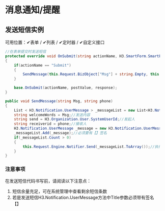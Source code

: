 # 消息通知/提醒


## 发送短信实例

可用位置：✔表单 / ✔列表 / ✔定时器 / ✔自定义接口
``` cs
//在表单提交时发送短信
protected override void OnSubmit(string actionName, H3.SmartForm.SmartFormPostValue postValue, H3.SmartForm.SubmitSmartFormResponse response)
{
    if(actionName == "Submit")
    {
        SendMessage(this.Request.BizObject["Msg"] + string.Empty, this.Request.BizObject["phone"] + string.Empty);
    }

    base.OnSubmit(actionName, postValue, response);
}

public void SendMessage(string Msg, string phone)
{
    List < H3.Notification.UserMessage > _messageList = new List<H3.Notification.UserMessage>();
    string welcomeWords = Msg;//发送内容
    string send = H3.Organization.User.SystemUserId;//发起人
    string receiverid = phone;//接收人
    H3.Notification.UserMessage _message = new H3.Notification.UserMessage(H3.Notification.UserMessageType.MobileMessage, send, receiverid, receiverid, "【氚云】工资到账通知", welcomeWords, "");
    _messageList.Add(_message);//必须要有【】签名
    if(_messageList.Count > 0)
    {
        this.Request.Engine.Notifier.Send(_messageList.ToArray());//执行发送
    }
}
```

### 注意事项

在发送短信代码书写前，请阅读以下注意点：
1. 短信余量充足，可在系统管理中查看剩余短信条数
2. 若是发送短信H3.Notification.UserMessage方法中Title参数必须带有签名【】

[//]: # (## 静态方法-UserMessage)

[//]: # ()
[//]: # (```H3.DataModel.BizObject.UserMessage``` 方法用于发送消息通知。)

[//]: # ()
[//]: # (方法传入参数：)

[//]: # (- ```Type```：类型)



